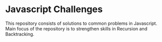 # Javascript Challenges

This repository consists of solutions to common problems in Javascript. Main focus of the repository is to strengthen skills in Recursion and Backtracking.
